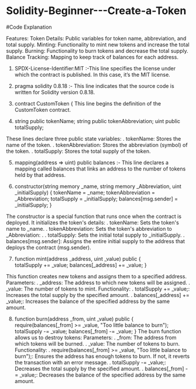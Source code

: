 # Solidity-Beginner---Create-a-Token

#Code Explanation

Features:
Token Details: Public variables for token name, abbreviation, and total supply.
Minting: Functionality to mint new tokens and increase the total supply.
Burning: Functionality to burn tokens and decrease the total supply.
Balance Tracking: Mapping to keep track of balances for each address.

1. SPDX-License-Identifier:MIT :-This line specifies the license under which the contract is published. In this case, it’s the MIT license.

2. pragma solidity 0.8.18 :- This line indicates that the source code is written for Solidity version 0.8.18.
   
3. contract CustomToken {
    This line begins the definition of the CustomToken contract.

4. string public tokenName;
    string public tokenAbbreviation;
    uint public totalSupply;

These lines declare three public state variables:
. tokenName: Stores the name of the token.
. tokenAbbreviation: Stores the abbreviation (symbol) of the token.
. totalSupply: Stores the total supply of the token.

5. mapping(address => uint) public balances :- This line declares a mapping called balances that links an address to the number of tokens held by that address.

6. constructor(string memory _name, string memory _Abbreviation, uint _initialSupply) {
        tokenName = _name;
        tokenAbbreviation = _Abbreviation;
        totalSupply = _initialSupply;
        balances[msg.sender] = _initialSupply;
    }

The constructor is a special function that runs once when the contract is deployed. It initializes the token's details:
. tokenName: Sets the token's name to _name.
. tokenAbbreviation: Sets the token's abbreviation to _Abbreviation: .
. totalSupply: Sets the initial total supply to _initialSupply.
. balances[msg.sender]: Assigns the entire initial supply to the address that deploys the contract (msg.sender).

7.  function mint(address _address, uint _value) public {         
        totalSupply += _value;
        balances[_address] += _value;
    }

 This function creates new tokens and assigns them to a specified address.
   Parameters:
    .  _address: The address to which new tokens will be assigned.
    .  _value: The number of tokens to mint.
   Functionality:
    .  totalSupply += _value;: Increases the total supply by the specified amount.
    .  balances[_address] += _value;: Increases the balance of the specified address by the same amount.

8. function burn(address _from, uint _value) public {                     
        require(balances[_from] >= _value, "Too little balance to burn");
        totalSupply -= _value;
        balances[_from] -= _value;
    }
 The burn function allows us to destroy tokens:
   Parameters:
     .  _from: The address from which tokens will be burned.
     .  _value: The number of tokens to burn.
   Functionality:
    .   require(balances[_from] >= _value, "Too little balance to burn");: Ensures the address has enough tokens to burn. If not, it reverts the transaction with 
        an error message.
    .   totalSupply -= _value;: Decreases the total supply by the specified amount.
    .   balances[_from] -= _value;: Decreases the balance of the specified address by the same amount.
   
   


